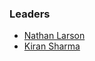 ### Leaders
* [Nathan Larson](mailto:nathan.larson@owasp.org)
* [Kiran Sharma](mailto:Kiransnandu@gmail.com)

